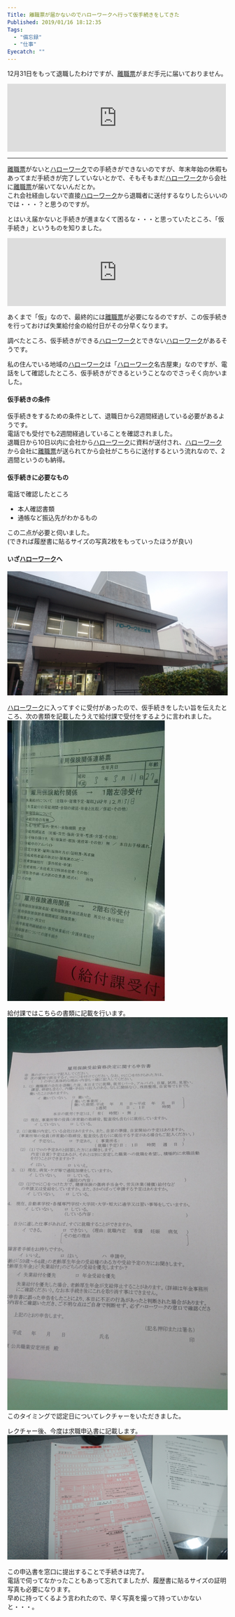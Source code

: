 ```yaml
---
Title: 離職票が届かないのでハローワークへ行って仮手続きをしてきた
Published: 2019/01/16 18:12:35
Tags:
  - "備忘録"
  - "仕事"
Eyecatch: ""
---
```

<p>12月31日をもって退職したわけですが、<a class="keyword" href="http://d.hatena.ne.jp/keyword/%CE%A5%BF%A6%C9%BC">離職票</a>がまだ手元に届いておりません。</p>

<p><iframe src="https://hatenablog-parts.com/embed?url=https%3A%2F%2Fboxil.jp%2Fbeyond%2Fa5341%2F" title="離職票とは？書き方・記入方法や発行手続きの注意事項 | 退職証明書との違い | ビヨンド（Beyond）" class="embed-card embed-webcard" scrolling="no" frameborder="0" style="display: block; width: 100%; height: 155px; max-width: 500px; margin: 10px 0px;"></iframe></p>

***

<p><a class="keyword" href="http://d.hatena.ne.jp/keyword/%CE%A5%BF%A6%C9%BC">離職票</a>がないと<a class="keyword" href="http://d.hatena.ne.jp/keyword/%A5%CF%A5%ED%A1%BC%A5%EF%A1%BC%A5%AF">ハローワーク</a>での手続きができないのですが、年末年始の休暇もあってまだ手続きが完了していないとかで、そもそもまだ<a class="keyword" href="http://d.hatena.ne.jp/keyword/%A5%CF%A5%ED%A1%BC%A5%EF%A1%BC%A5%AF">ハローワーク</a>から会社に<a class="keyword" href="http://d.hatena.ne.jp/keyword/%CE%A5%BF%A6%C9%BC">離職票</a>が届いてないんだとか。<br/>
これ会社経由しないで直接<a class="keyword" href="http://d.hatena.ne.jp/keyword/%A5%CF%A5%ED%A1%BC%A5%EF%A1%BC%A5%AF">ハローワーク</a>から退職者に送付するなりしたらいいのでは・・・？と思うのですが。</p>

<p>とはいえ届かないと手続きが進まなくて困るな・・・と思っていたところ、「仮手続き」というものを知りました。</p>

<p><iframe src="https://hatenablog-parts.com/embed?url=https%3A%2F%2Fwww.knoki.net%2Fqa%2Frisyokuhyou%2F" title="離職票が送られてこなくても、失業保険の仮手続ができます！ - 知らないと損する雇用保険（失業保険）" class="embed-card embed-webcard" scrolling="no" frameborder="0" style="display: block; width: 100%; height: 155px; max-width: 500px; margin: 10px 0px;"></iframe></p>

<p>あくまで「仮」なので、最終的には<a class="keyword" href="http://d.hatena.ne.jp/keyword/%CE%A5%BF%A6%C9%BC">離職票</a>が必要になるのですが、この仮手続きを行っておけば失業給付金の給付日がその分早くなります。</p>

<p>調べたところ、仮手続きができる<a class="keyword" href="http://d.hatena.ne.jp/keyword/%A5%CF%A5%ED%A1%BC%A5%EF%A1%BC%A5%AF">ハローワーク</a>とできない<a class="keyword" href="http://d.hatena.ne.jp/keyword/%A5%CF%A5%ED%A1%BC%A5%EF%A1%BC%A5%AF">ハローワーク</a>があるそうです。</p>

<p>私の住んでいる地域の<a class="keyword" href="http://d.hatena.ne.jp/keyword/%A5%CF%A5%ED%A1%BC%A5%EF%A1%BC%A5%AF">ハローワーク</a>は「<a class="keyword" href="http://d.hatena.ne.jp/keyword/%A5%CF%A5%ED%A1%BC%A5%EF%A1%BC%A5%AF">ハローワーク</a>名古屋東」なのですが、電話をして確認したところ、仮手続きができるということなのでさっそく向かいました。</p>

<h4>仮手続きの条件</h4>

<p>仮手続きをするための条件として、退職日から2週間経過している必要があるようです。<br/>
電話でも受付でも2週間経過していることを確認されました。<br/>
退職日から10日以内に会社から<a class="keyword" href="http://d.hatena.ne.jp/keyword/%A5%CF%A5%ED%A1%BC%A5%EF%A1%BC%A5%AF">ハローワーク</a>に資料が送付され、<a class="keyword" href="http://d.hatena.ne.jp/keyword/%A5%CF%A5%ED%A1%BC%A5%EF%A1%BC%A5%AF">ハローワーク</a>から会社に<a class="keyword" href="http://d.hatena.ne.jp/keyword/%CE%A5%BF%A6%C9%BC">離職票</a>が送られてから会社がこちらに送付するという流れなので、2週間というのも納得。</p>

<h4>仮手続きに必要なもの</h4>

<p>電話で確認したところ</p>

<ul>
<li>本人確認書類</li>
<li>通帳など振込先がわかるもの</li>
</ul>


<p>この二点が必要と伺いました。<br/>
(できれば履歴書に貼るサイズの写真2枚をもっていったほうが良い)</p>

<h4>いざ<a class="keyword" href="http://d.hatena.ne.jp/keyword/%A5%CF%A5%ED%A1%BC%A5%EF%A1%BC%A5%AF">ハローワーク</a>へ</h4>

<p><span itemscope itemtype="http://schema.org/Photograph"><img src="20190115161320.jpg" alt="f:id:Ovis:20190115161320j:plain" title="f:id:Ovis:20190115161320j:plain" class="hatena-fotolife" itemprop="image"></span></p>

<p><a class="keyword" href="http://d.hatena.ne.jp/keyword/%A5%CF%A5%ED%A1%BC%A5%EF%A1%BC%A5%AF">ハローワーク</a>に入ってすぐに受付があったので、仮手続きをしたい旨を伝えたところ、次の書類を記載したうえで給付課で受付をするように言われました。<br/>
<span itemscope itemtype="http://schema.org/Photograph"><img src="20190115211305.jpg" alt="f:id:Ovis:20190115211305j:plain" title="f:id:Ovis:20190115211305j:plain" class="hatena-fotolife" itemprop="image"></span></p>

<p>給付課ではこちらの書類に記載を行います。<br/>
<span itemscope itemtype="http://schema.org/Photograph"><img src="20190115163533.jpg" alt="f:id:Ovis:20190115163533j:plain" title="f:id:Ovis:20190115163533j:plain" class="hatena-fotolife" itemprop="image"></span><br/>
このタイミングで認定日についてレクチャーをいただきました。</p>

<p>レクチャー後、今度は求職申込書に記載します。<br/>
<span itemscope itemtype="http://schema.org/Photograph"><img src="20190115164745.jpg" alt="f:id:Ovis:20190115164745j:plain" title="f:id:Ovis:20190115164745j:plain" class="hatena-fotolife" itemprop="image"></span></p>

<p>この申込書を窓口に提出することで手続きは完了。<br/>
電話で伺ってなかったこともあって忘れてましたが、履歴書に貼るサイズの証明写真も必要になります。<br/>
早めに持ってくるよう言われたので、早く写真を撮って持っていかないと・・・。</p>
